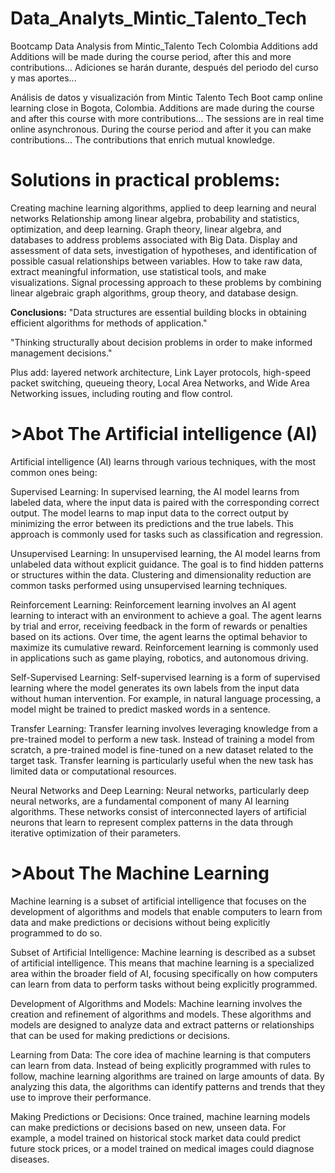 # Data_Analyts_Mintic_Talento_Tech
Bootcamp Data Analysis from Mintic_Talento Tech Colombia
Additions add Additions will be made during the course period, after this and more contributions...
Adiciones se harán durante, después del periodo del curso y mas aportes...

Análisis de datos y visualización from Mintic Talento Tech Boot camp online learning close in Bogota, Colombia.
Additions are made during the course and after this course with more contributions...
The sessions are in real time online asynchronous. During the course period and after it you can make contributions...
The contributions that enrich mutual knowledge.

# Solutions in practical problems:
Creating machine learning algorithms, applied to deep learning and neural networks
Relationship among linear algebra, probability and statistics, optimization, and deep learning. 
Graph theory, linear algebra, and databases to address problems associated with Big Data.
Display and assessment of data sets, investigation of hypotheses, and identification of possible casual relationships between variables. 
How to take raw data, extract meaningful information, use statistical tools, and make visualizations.
Signal processing approach to these problems by combining linear algebraic graph algorithms, group theory, and database design. 

**Conclusions:**
"Data structures are essential building blocks in obtaining efficient algorithms for methods of application."

"Thinking structurally about decision problems in order to make informed management decisions."

Plus add: 
layered network architecture, Link Layer protocols, high-speed packet switching, queueing theory, 
Local Area Networks, and Wide Area Networking issues, including routing and flow control.

# >Abot The Artificial intelligence (AI)

Artificial intelligence (AI) learns through various techniques, with the most common ones being:

Supervised Learning: In supervised learning, the AI model learns from labeled data, where the input data is paired with the corresponding correct output. The model learns to map input data to the correct output by minimizing the error between its predictions and the true labels. This approach is commonly used for tasks such as classification and regression.

Unsupervised Learning: In unsupervised learning, the AI model learns from unlabeled data without explicit guidance. The goal is to find hidden patterns or structures within the data. Clustering and dimensionality reduction are common tasks performed using unsupervised learning techniques.

Reinforcement Learning: Reinforcement learning involves an AI agent learning to interact with an environment to achieve a goal. The agent learns by trial and error, receiving feedback in the form of rewards or penalties based on its actions. Over time, the agent learns the optimal behavior to maximize its cumulative reward. Reinforcement learning is commonly used in applications such as game playing, robotics, and autonomous driving.

Self-Supervised Learning: Self-supervised learning is a form of supervised learning where the model generates its own labels from the input data without human intervention. For example, in natural language processing, a model might be trained to predict masked words in a sentence.

Transfer Learning: Transfer learning involves leveraging knowledge from a pre-trained model to perform a new task. Instead of training a model from scratch, a pre-trained model is fine-tuned on a new dataset related to the target task. Transfer learning is particularly useful when the new task has limited data or computational resources.

Neural Networks and Deep Learning: Neural networks, particularly deep neural networks, are a fundamental component of many AI learning algorithms. These networks consist of interconnected layers of artificial neurons that learn to represent complex patterns in the data through iterative optimization of their parameters.


# >About The Machine Learning

Machine learning is a subset of artificial intelligence that focuses on the development of algorithms and models that enable computers to learn from data and make predictions or decisions without being explicitly programmed to do so.

Subset of Artificial Intelligence: Machine learning is described as a subset of artificial intelligence. This means that machine learning is a specialized area within the broader field of AI, focusing specifically on how computers can learn from data to perform tasks without being explicitly programmed.

Development of Algorithms and Models: Machine learning involves the creation and refinement of algorithms and models. These algorithms and models are designed to analyze data and extract patterns or relationships that can be used for making predictions or decisions.

Learning from Data: The core idea of machine learning is that computers can learn from data. Instead of being explicitly programmed with rules to follow, machine learning algorithms are trained on large amounts of data. By analyzing this data, the algorithms can identify patterns and trends that they use to improve their performance.

Making Predictions or Decisions: Once trained, machine learning models can make predictions or decisions based on new, unseen data. For example, a model trained on historical stock market data could predict future stock prices, or a model trained on medical images could diagnose diseases.



